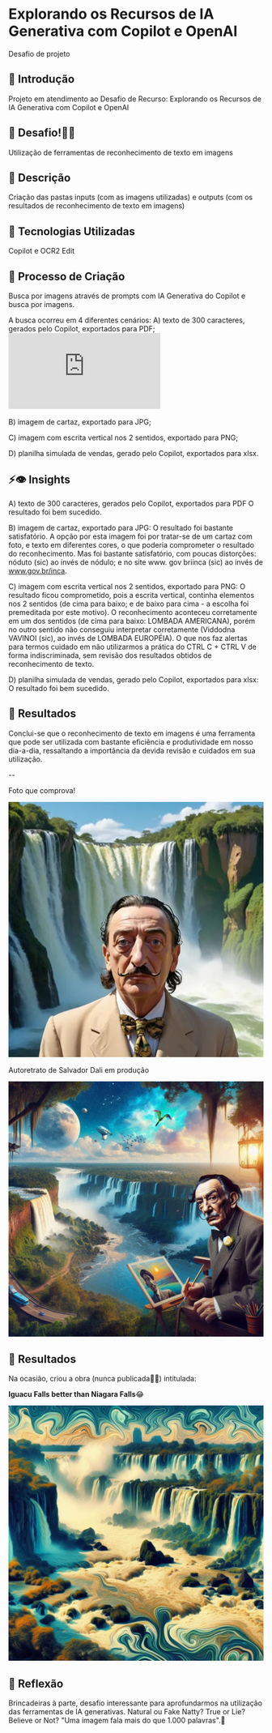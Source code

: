 # Explorando os Recursos de IA Generativa com Copilot e OpenAI
Desafio de projeto


## 🚀 Introdução
Projeto em atendimento ao Desafio de Recurso: Explorando os Recursos de IA Generativa com Copilot e OpenAI


## 🎯 Desafio!💪🤓

Utilização de ferramentas de reconhecimento de texto em imagens

## 📒 Descrição
Criação das pastas inputs (com as imagens utilizadas) e outputs (com os resultados de reconhecimento de texto em imagens)

## 🤖 Tecnologias Utilizadas
Copilot e OCR2 Edit

## 🧐 Processo de Criação
Busca por imagens através de prompts com IA Generativa do Copilot e busca por imagens.

A busca ocorreu em 4 diferentes cenários:
 A) texto de 300 caracteres, gerados pelo Copilot, exportados para PDF;
![prompt 300 caracteres](https://github.com/bids-work/explorando-os-recursos-de-ia-generativa/blob/main/inputs/prompt%20copilot%20300%20caracteres.txt)

 
 B) imagem de cartaz, exportado para JPG;
 
 C) imagem com escrita vertical nos 2 sentidos, exportado para PNG;
 
 D) planilha simulada de vendas, gerado pelo Copilot, exportados para xlsx.
 


## ⚡👁 Insights
 A) texto de 300 caracteres, gerados pelo Copilot, exportados para PDF
O resultado foi bem sucedido.

 
 B) imagem de cartaz, exportado para JPG:
O resultado foi bastante satisfatório. A opção por esta imagem foi por tratar-se de um cartaz com foto, e texto em diferentes cores, o que poderia comprometer o resultado do reconhecimento. Mas foi bastante satisfatório, com poucas distorções: nóduto (sic) ao invés de nódulo; e no site www. gov briinca (sic) ao invés de www.gov.br/inca.

 
 C) imagem com escrita vertical nos 2 sentidos, exportado para PNG:
O resultado ficou comprometido, pois a escrita vertical, continha elementos nos 2 sentidos (de cima para baixo; e de baixo para cima - a escolha foi premeditada por este motivo). O reconhecimento aconteceu corretamente em um dos sentidos (de cima para baixo: LOMBADA AMERICANA), porém no outro sentido não conseguiu interpretar corretamente (Viddodna VAVINOI (sic), ao invés de LOMBADA EUROPÉIA).
O que nos faz alertas para termos cuidado em não utilizarmos a prática do CTRL C + CTRL V de forma indiscriminada, sem revisão dos resultados obtidos de reconhecimento de texto.

 
 D) planilha simulada de vendas, gerado pelo Copilot, exportados para xlsx:
O resultado foi bem sucedido.

 

## 🚀 Resultados
 Conclui-se que o reconhecimento de texto em imagens é uma ferramenta que pode ser utilizada com bastante eficiência e produtividade em nosso dia-a-dia, ressaltando a importância da devida revisão e cuidados em sua utilização.
 
--

Foto que comprova!

![Dali foto](https://github.com/bids-work/lab-natty-or-not/blob/main/salvador%20dali%20em%20foz%2003.jpg)

Autoretrato de Salvador Dali em produção

![Dali self portrait](https://github.com/bids-work/lab-natty-or-not/blob/main/salvador%20dali%20em%20foz%2002.jpg)

## 🚀 Resultados
 Na ocasião, criou a obra (nunca publicada🤦‍♂️) intitulada:
 
 **Iguacu Falls better than Niagara Falls**😂
 
![obra](https://github.com/bids-work/lab-natty-or-not/blob/main/salvador%20dali%20-%20foz%2005.jpg)

## 💭 Reflexão
Brincadeiras à parte, desafio interessante para aprofundarmos na utilização das ferramentas de IA generativas. Natural ou Fake Natty? True or Lie? Believe or Not?
"Uma imagem fala mais do que 1.000 palavras".🧐

```
